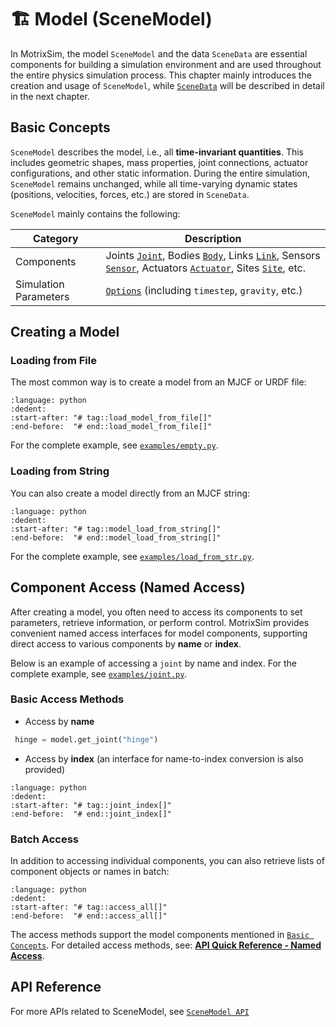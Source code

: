 # 🏗️ Model (SceneModel)

In MotrixSim, the model `SceneModel` and the data `SceneData` are essential components for building a simulation environment and are used throughout the entire physics simulation process. This chapter mainly introduces the creation and usage of `SceneModel`, while [`SceneData`](scene_data.md) will be described in detail in the next chapter.

## Basic Concepts

`SceneModel` describes the model, i.e., all **time-invariant quantities**. This includes geometric shapes, mass properties, joint connections, actuator configurations, and other static information. During the entire simulation, `SceneModel` remains unchanged, while all time-varying dynamic states (positions, velocities, forces, etc.) are stored in `SceneData`.

`SceneModel` mainly contains the following:

| Category              | Description                                                                                                                                                                                                                                                          |
| --------------------- | -------------------------------------------------------------------------------------------------------------------------------------------------------------------------------------------------------------------------------------------------------------------- |
| Components            | Joints [`Joint`](../kinematics/joint.md), Bodies [`Body`](../kinematics/body.md), Links [`Link`](../kinematics/link.md), Sensors [`Sensor`](../kinematics/sensor.md), Actuators [`Actuator`](../kinematics/actuator.md), Sites [`Site`](../kinematics/site.md), etc. |
| Simulation Parameters | [`Options`](options.md) (including `timestep`, `gravity`, etc.)                                                                                                                                                                                                      |

## Creating a Model

### Loading from File

The most common way is to create a model from an MJCF or URDF file:

```{literalinclude} ../../../../../examples/empty.py
:language: python
:dedent:
:start-after: "# tag::load_model_from_file[]"
:end-before:  "# end::load_model_from_file[]"
```

For the complete example, see [`examples/empty.py`](../../../../../examples/empty.py).

### Loading from String

You can also create a model directly from an MJCF string:

```{literalinclude} ../../../../../examples/load_from_str.py
:language: python
:dedent:
:start-after: "# tag::model_load_from_string[]"
:end-before:  "# end::model_load_from_string[]"
```

For the complete example, see [`examples/load_from_str.py`](../../../../../examples/load_from_str.py).

## Component Access (Named Access)

After creating a model, you often need to access its components to set parameters, retrieve information, or perform control. MotrixSim provides convenient named access interfaces for model components, supporting direct access to various components by **name** or **index**.

Below is an example of accessing a `joint` by name and index. For the complete example, see [`examples/joint.py`](../../../../../examples/joint.py).

### Basic Access Methods

-   Access by **name**

```python
 hinge = model.get_joint("hinge")
```

-   Access by **index** (an interface for name-to-index conversion is also provided)

```{literalinclude} ../../../../../examples/joint.py
:language: python
:dedent:
:start-after: "# tag::joint_index[]"
:end-before:  "# end::joint_index[]"
```

### Batch Access

In addition to accessing individual components, you can also retrieve lists of component objects or names in batch:

```{literalinclude} ../../../../../examples/joint.py
:language: python
:dedent:
:start-after: "# tag::access_all[]"
:end-before:  "# end::access_all[]"
```

The access methods support the model components mentioned in [`Basic Concepts`]. For detailed access methods, see: [**API Quick Reference - Named Access**](../../api_reference/api_quick_reference.md#named-access-model-component-access).

## API Reference

For more APIs related to SceneModel, see [`SceneModel API`]

[`SceneModel API`]: motrixsim.SceneModel
[`Basic Concepts`]: #basic-concepts
